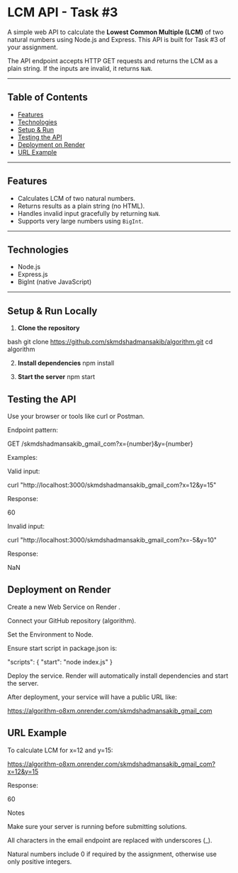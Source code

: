 # LCM API - Task #3

A simple web API to calculate the **Lowest Common Multiple (LCM)** of two natural numbers using Node.js and Express. This API is built for Task #3 of your assignment.

The API endpoint accepts HTTP GET requests and returns the LCM as a plain string. If the inputs are invalid, it returns `NaN`.

---

## Table of Contents

- [Features](#features)  
- [Technologies](#technologies)  
- [Setup & Run](#setup--run)  
- [Testing the API](#testing-the-api)  
- [Deployment on Render](#deployment-on-render)  
- [URL Example](#url-example)  

---

## Features

- Calculates LCM of two natural numbers.
- Returns results as a plain string (no HTML).
- Handles invalid input gracefully by returning `NaN`.
- Supports very large numbers using `BigInt`.

---

## Technologies

- Node.js
- Express.js
- BigInt (native JavaScript)

---

## Setup & Run Locally

1. **Clone the repository**

bash
git clone https://github.com/skmdshadmansakib/algorithm.git
cd algorithm

2. **Install dependencies**
npm install

3. **Start the server**
npm start

## Testing the API
Use your browser or tools like curl or Postman.

Endpoint pattern:

GET /skmdshadmansakib_gmail_com?x={number}&y={number}


Examples:

Valid input:

curl "http://localhost:3000/skmdshadmansakib_gmail_com?x=12&y=15"


Response:

60


Invalid input:

curl "http://localhost:3000/skmdshadmansakib_gmail_com?x=-5&y=10"


Response:

NaN

## Deployment on Render

Create a new Web Service on Render
.

Connect your GitHub repository (algorithm).

Set the Environment to Node.

Ensure start script in package.json is:

"scripts": {
  "start": "node index.js"
}


Deploy the service. Render will automatically install dependencies and start the server.

After deployment, your service will have a public URL like:

https://algorithm-o8xm.onrender.com/skmdshadmansakib_gmail_com

## URL Example

To calculate LCM for x=12 and y=15:

https://algorithm-o8xm.onrender.com/skmdshadmansakib_gmail_com?x=12&y=15


Response:

60

Notes

Make sure your server is running before submitting solutions.

All characters in the email endpoint are replaced with underscores (_).

Natural numbers include 0 if required by the assignment, otherwise use only positive integers.
